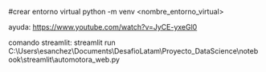 #crear entorno virtual
python -m venv <nombre_entorno_virtual>

ayuda:
https://www.youtube.com/watch?v=JyCE-yxeGl0

comando streamlit:
streamlit run C:\Users\esanchez\Documents\DesafioLatam\Proyecto_DataScience\notebook\streamlit\automotora_web.py

